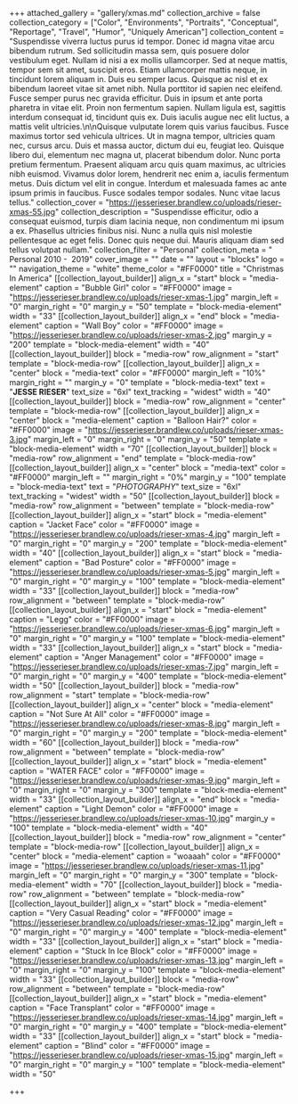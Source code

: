 +++
attached_gallery = "gallery/xmas.md"
collection_archive = false
collection_category = ["Color", "Environments", "Portraits", "Conceptual", "Reportage", "Travel", "Humor", "Uniquely American"]
collection_content = "Suspendisse viverra luctus purus id tempor. Donec id magna vitae arcu bibendum rutrum. Sed sollicitudin massa sem, quis posuere dolor vestibulum eget. Nullam id nisi a ex mollis ullamcorper. Sed at neque mattis, tempor sem sit amet, suscipit eros. Etiam ullamcorper mattis neque, in tincidunt lorem aliquam in. Duis eu semper lacus. Quisque ac nisl et ex bibendum laoreet vitae sit amet nibh. Nulla porttitor id sapien nec eleifend. Fusce semper purus nec gravida efficitur. Duis in ipsum et ante porta pharetra in vitae elit. Proin non fermentum sapien. Nullam ligula est, sagittis interdum consequat id, tincidunt quis ex. Duis iaculis augue nec elit luctus, a mattis velit ultricies.\n\nQuisque vulputate lorem quis varius faucibus. Fusce maximus tortor sed vehicula ultrices. Ut in magna tempor, ultricies quam nec, cursus arcu. Duis et massa auctor, dictum dui eu, feugiat leo. Quisque libero dui, elementum nec magna ut, placerat bibendum dolor. Nunc porta pretium fermentum. Praesent aliquam arcu quis quam maximus, ac ultricies nibh euismod. Vivamus dolor lorem, hendrerit nec enim a, iaculis fermentum metus. Duis dictum vel elit in congue. Interdum et malesuada fames ac ante ipsum primis in faucibus. Fusce sodales tempor sodales. Nunc vitae lacus tellus."
collection_cover = "https://jesserieser.brandlew.co/uploads/rieser-xmas-55.jpg"
collection_description = "Suspendisse efficitur, odio a consequat euismod, turpis diam lacinia neque, non condimentum mi ipsum a ex. Phasellus ultricies finibus nisi. Nunc a nulla quis nisl molestie pellentesque ac eget felis. Donec quis neque dui. Mauris aliquam diam sed tellus volutpat nullam."
collection_filter = "Personal"
collection_meta = " Personal 2010 -  2019"
cover_image = ""
date = ""
layout = "blocks"
logo = ""
navigation_theme = "white"
theme_color = "#FF0000"
title = "Christmas In America"
[[collection_layout_builder]]
align_x = "start"
block = "media-element"
caption = "Bubble Girl"
color = "#FF0000"
image = "https://jesserieser.brandlew.co/uploads/rieser-xmas-1.jpg"
margin_left = "0"
margin_right = "0"
margin_y = "50"
template = "block-media-element"
width = "33"
[[collection_layout_builder]]
align_x = "end"
block = "media-element"
caption = "Wall Boy"
color = "#FF0000"
image = "https://jesserieser.brandlew.co/uploads/rieser-xmas-2.jpg"
margin_y = "200"
template = "block-media-element"
width = "40"
[[collection_layout_builder]]
block = "media-row"
row_alignment = "start"
template = "block-media-row"
[[collection_layout_builder]]
align_x = "center"
block = "media-text"
color = "#FF0000"
margin_left = "10%"
margin_right = ""
margin_y = "0"
template = "block-media-text"
text = "**JESSE RIESER**"
text_size = "6xl"
text_tracking = "widest"
width = "40"
[[collection_layout_builder]]
block = "media-row"
row_alignment = "center"
template = "block-media-row"
[[collection_layout_builder]]
align_x = "center"
block = "media-element"
caption = "Balloon Hair?"
color = "#FF0000"
image = "https://jesserieser.brandlew.co/uploads/rieser-xmas-3.jpg"
margin_left = "0"
margin_right = "0"
margin_y = "50"
template = "block-media-element"
width = "70"
[[collection_layout_builder]]
block = "media-row"
row_alignment = "end"
template = "block-media-row"
[[collection_layout_builder]]
align_x = "center"
block = "media-text"
color = "#FF0000"
margin_left = ""
margin_right = "0%"
margin_y = "100"
template = "block-media-text"
text = "_PHOTOGRAPHY_"
text_size = "6xl"
text_tracking = "widest"
width = "50"
[[collection_layout_builder]]
block = "media-row"
row_alignment = "between"
template = "block-media-row"
[[collection_layout_builder]]
align_x = "start"
block = "media-element"
caption = "Jacket Face"
color = "#FF0000"
image = "https://jesserieser.brandlew.co/uploads/rieser-xmas-4.jpg"
margin_left = "0"
margin_right = "0"
margin_y = "200"
template = "block-media-element"
width = "40"
[[collection_layout_builder]]
align_x = "start"
block = "media-element"
caption = "Bad Posture"
color = "#FF0000"
image = "https://jesserieser.brandlew.co/uploads/rieser-xmas-5.jpg"
margin_left = "0"
margin_right = "0"
margin_y = "100"
template = "block-media-element"
width = "33"
[[collection_layout_builder]]
block = "media-row"
row_alignment = "between"
template = "block-media-row"
[[collection_layout_builder]]
align_x = "start"
block = "media-element"
caption = "Legg"
color = "#FF0000"
image = "https://jesserieser.brandlew.co/uploads/rieser-xmas-6.jpg"
margin_left = "0"
margin_right = "0"
margin_y = "100"
template = "block-media-element"
width = "33"
[[collection_layout_builder]]
align_x = "start"
block = "media-element"
caption = "Anger Management"
color = "#FF0000"
image = "https://jesserieser.brandlew.co/uploads/rieser-xmas-7.jpg"
margin_left = "0"
margin_right = "0"
margin_y = "400"
template = "block-media-element"
width = "50"
[[collection_layout_builder]]
block = "media-row"
row_alignment = "start"
template = "block-media-row"
[[collection_layout_builder]]
align_x = "center"
block = "media-element"
caption = "Not Sure At All"
color = "#FF0000"
image = "https://jesserieser.brandlew.co/uploads/rieser-xmas-8.jpg"
margin_left = "0"
margin_right = "0"
margin_y = "200"
template = "block-media-element"
width = "60"
[[collection_layout_builder]]
block = "media-row"
row_alignment = "between"
template = "block-media-row"
[[collection_layout_builder]]
align_x = "start"
block = "media-element"
caption = "WATER FACE"
color = "#FF0000"
image = "https://jesserieser.brandlew.co/uploads/rieser-xmas-9.jpg"
margin_left = "0"
margin_right = "0"
margin_y = "300"
template = "block-media-element"
width = "33"
[[collection_layout_builder]]
align_x = "end"
block = "media-element"
caption = "Light Demon"
color = "#FF0000"
image = "https://jesserieser.brandlew.co/uploads/rieser-xmas-10.jpg"
margin_y = "100"
template = "block-media-element"
width = "40"
[[collection_layout_builder]]
block = "media-row"
row_alignment = "center"
template = "block-media-row"
[[collection_layout_builder]]
align_x = "center"
block = "media-element"
caption = "woaaah"
color = "#FF0000"
image = "https://jesserieser.brandlew.co/uploads/rieser-xmas-11.jpg"
margin_left = "0"
margin_right = "0"
margin_y = "300"
template = "block-media-element"
width = "70"
[[collection_layout_builder]]
block = "media-row"
row_alignment = "between"
template = "block-media-row"
[[collection_layout_builder]]
align_x = "start"
block = "media-element"
caption = "Very Casual Reading"
color = "#FF0000"
image = "https://jesserieser.brandlew.co/uploads/rieser-xmas-12.jpg"
margin_left = "0"
margin_right = "0"
margin_y = "400"
template = "block-media-element"
width = "33"
[[collection_layout_builder]]
align_x = "start"
block = "media-element"
caption = "Stuck In Ice Block"
color = "#FF0000"
image = "https://jesserieser.brandlew.co/uploads/rieser-xmas-13.jpg"
margin_left = "0"
margin_right = "0"
margin_y = "100"
template = "block-media-element"
width = "33"
[[collection_layout_builder]]
block = "media-row"
row_alignment = "between"
template = "block-media-row"
[[collection_layout_builder]]
align_x = "start"
block = "media-element"
caption = "Face Transplant"
color = "#FF0000"
image = "https://jesserieser.brandlew.co/uploads/rieser-xmas-14.jpg"
margin_left = "0"
margin_right = "0"
margin_y = "400"
template = "block-media-element"
width = "33"
[[collection_layout_builder]]
align_x = "start"
block = "media-element"
caption = "Blind"
color = "#FF0000"
image = "https://jesserieser.brandlew.co/uploads/rieser-xmas-15.jpg"
margin_left = "0"
margin_right = "0"
margin_y = "100"
template = "block-media-element"
width = "50"

+++